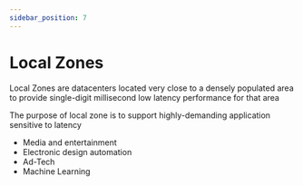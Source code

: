 ```yaml
---
sidebar_position: 7
---
```


# Local Zones
Local Zones are datacenters located very close to a densely populated area to provide single-digit millisecond low latency performance for that area

The purpose of local zone is to support highly-demanding application sensitive to latency
- Media and entertainment
- Electronic design automation
- Ad-Tech
- Machine Learning
